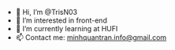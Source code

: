 - 👋 Hi, I’m @TrisN03
- 👀 I’m interested in front-end
- 🌱 I’m currently learning at HUFI
- 📫 Contact me: minhquantran.info@gmail.com

<!---
TrisN03/TrisN03 is a ✨ special ✨ repository because its `README.md` (this file) appears on your GitHub profile.
You can click the Preview link to take a look at your changes.
--->
